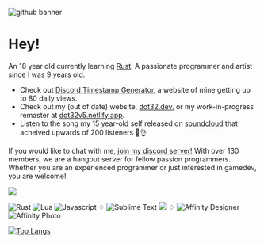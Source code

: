 ![github banner](https://github.com/Dot32IsCool/Dot32IsCool/assets/61964090/fcb3233c-4033-4af2-8f01-d476d4901178)

# Hey! 
An 18 year old currently learning [Rust](https://www.rust-lang.org/). A passionate programmer and artist since I was 9 years old.

<!-- - Check out my offically released game, [Tiny Tank](https://dot32.itch.io/tiny-tank) -->
- Check out [Discord Timestamp Generator](https://discordtimestampgenerator.netlify.app/), a website of mine getting up to 80 daily views.
- Check out my (out of date) website, [dot32.dev](https://dot32.dev), or my work-in-progress remaster at [dot32v5.netlify.app](https://dot32v5.netlify.app).
- Listen to the song my 15 year-old self released on [soundcloud](https://soundcloud.com/dot32/journey-to-the-clouds) that acheived upwards of 200 listeners 🎵👌 

If you would like to chat with me, [join my discord server!](https://discord.gg/Pswb8khdgQ) With over 130 members, we are a hangout server for fellow passion programmers. Whether you are an experienced programmer or just interested in gamedev, you are welcome!

[![](https://img.shields.io/discord/922185010205822976?color=5865F2&label=discord&style=for-the-badge)](https://discord.gg/Pswb8khdgQ)

<img alt="Rust" src="https://img.shields.io/badge/rust-%23000000.svg?style=flate&logo=rust&logoColor=white"/> <img alt="Lua" src="https://img.shields.io/badge/lua-%232C2D72.svg?style=flat&logo=lua&logoColor=white"/> <img alt="Javascript" src="https://img.shields.io/badge/javascript-%23323330.svg?style=flat&logo=javascript&logoColor=%23F7DF1E"/> ♢ <img alt="Sublime Text" src="https://img.shields.io/badge/sublime_text%20-%23575757.svg?&style=flat&logo=sublime-text&logoColor=important"/> <img src="https://img.shields.io/badge/Visual%20Studio%20Code-0078d7.svg?style=flat&logo=visual-studio-code&logoColor=white"/> ♢ <img alt="Affinity Designer" src="https://img.shields.io/badge/affinity%20desginer%20-%231B72BE.svg?&style=flat&logo=affinity-designer&logoColor=white"/> ![Affinity Photo](https://img.shields.io/badge/affinity%20photo-%237E4DD2.svg?style=flat&logo=affinity-photo&logoColor=white)

[![Top Langs](https://github-readme-stats-beige-gamma-47.vercel.app/api/top-langs/?username=Dot32IsCool&layout=compact&langs_count=6&hide=HTML&theme=transparent&hide_border=true)](https://github.com/anuraghazra/github-readme-stats)
<!-- [![Top Langs](https://github-readme-stats.vercel.app/api/top-langs/?username=Dot32IsCool&layout=compact&langs_count=6&hide=HTML&theme=transparent)](https://github.com/anuraghazra/github-readme-stats) -->
